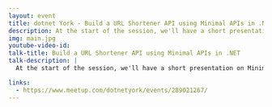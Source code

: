 ```yaml
---
layout: event
title: dotnet York - Build a URL Shortener API using Minimal APIs in .NET
description: At the start of the session, we'll have a short presentation on Minimal APIs then break into small teams to build our own URL Shortener API.
img: main.jpg
youtube-video-id: 
talk-title: Build a URL Shortener API using Minimal APIs in .NET
talk-description: |
  At the start of the session, we'll have a short presentation on Minimal APIs then break into small teams to build our own URL Shortener API.

links:
  - https://www.meetup.com/dotnetyork/events/289021267/
---
```



